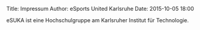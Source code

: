 Title: Impressum
Author: eSports United Karlsruhe
Date: 2015-10-05 18:00

eSUKA ist eine Hochschulgruppe am Karlsruher Institut für Technologie.